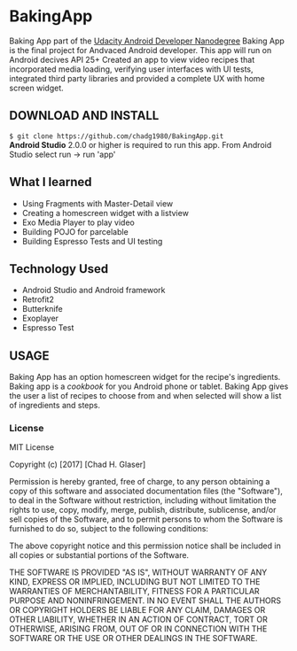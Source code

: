 # BakingApp
Baking App part of the [Udacity Android Developer Nanodegree](https://classroom.udacity.com/nanodegrees/nd801)
Baking App is the final project for Andvaced Android developer.
This app will run on Android decives API 25+
Created an app to view video recipes that incorporated media loading, verifying user interfaces with UI tests, integrated third party libraries and provided a complete UX with home screen widget.

## DOWNLOAD AND INSTALL

`$ git clone https://github.com/chadg1980/BakingApp.git`  
 **Android Studio** 2.0.0 or higher is required to run this app.
 From Android Studio select run -> run 'app'
 
 ## What I learned
 * Using Fragments with Master-Detail view
 * Creating a homescreen widget with a listview
 * Exo Media Player to play video
 * Building POJO for parcelable
 * Building Espresso Tests and UI testing
 
 
 ## Technology Used
 * Android Studio and Android framework
 * Retrofit2
 * Butterknife
 * Exoplayer
 * Espresso Test



 ## USAGE
 Baking App has an option homescreen widget for the recipe's ingredients.
 Baking app is a _cookbook_ for you Android phone or tablet. Baking App gives the user a list of recipes to 
 choose from and when selected will show a list of ingredients and steps. 
  
 
 
 ### License
 MIT License
 
 Copyright (c) [2017] [Chad H. Glaser]
 
 Permission is hereby granted, free of charge, to any person obtaining a copy
 of this software and associated documentation files (the "Software"), to deal
 in the Software without restriction, including without limitation the rights
 to use, copy, modify, merge, publish, distribute, sublicense, and/or sell
 copies of the Software, and to permit persons to whom the Software is
 furnished to do so, subject to the following conditions:
 
 The above copyright notice and this permission notice shall be included in all
 copies or substantial portions of the Software.
 
 THE SOFTWARE IS PROVIDED "AS IS", WITHOUT WARRANTY OF ANY KIND, EXPRESS OR
 IMPLIED, INCLUDING BUT NOT LIMITED TO THE WARRANTIES OF MERCHANTABILITY,
 FITNESS FOR A PARTICULAR PURPOSE AND NONINFRINGEMENT. IN NO EVENT SHALL THE
 AUTHORS OR COPYRIGHT HOLDERS BE LIABLE FOR ANY CLAIM, DAMAGES OR OTHER
 LIABILITY, WHETHER IN AN ACTION OF CONTRACT, TORT OR OTHERWISE, ARISING FROM,
 OUT OF OR IN CONNECTION WITH THE SOFTWARE OR THE USE OR OTHER DEALINGS IN THE
 SOFTWARE.
 
 
 

